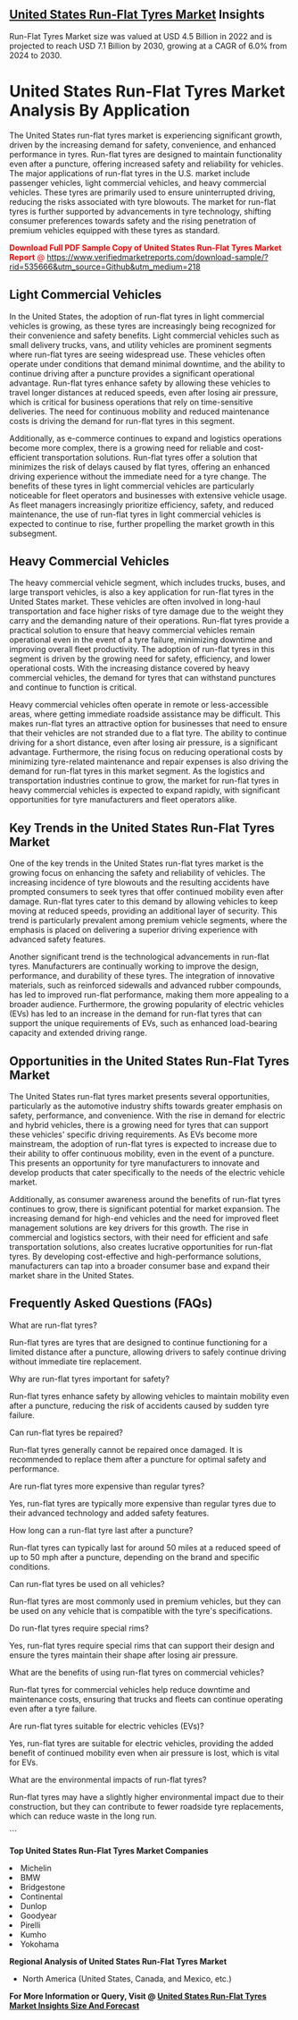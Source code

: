 <h2><a href="https://www.verifiedmarketreports.com/download-sample/?rid=535666&amp;utm_source=Github&amp;utm_medium=218" target="_blank">United States Run-Flat Tyres Market</a> Insights</h2><p>Run-Flat Tyres Market size was valued at USD 4.5 Billion in 2022 and is projected to reach USD 7.1 Billion by 2030, growing at a CAGR of 6.0% from 2024 to 2030.</p><p> <h1>United States Run-Flat Tyres Market Analysis By Application</h1> <p>The United States run-flat tyres market is experiencing significant growth, driven by the increasing demand for safety, convenience, and enhanced performance in tyres. Run-flat tyres are designed to maintain functionality even after a puncture, offering increased safety and reliability for vehicles. The major applications of run-flat tyres in the U.S. market include passenger vehicles, light commercial vehicles, and heavy commercial vehicles. These tyres are primarily used to ensure uninterrupted driving, reducing the risks associated with tyre blowouts. The market for run-flat tyres is further supported by advancements in tyre technology, shifting consumer preferences towards safety and the rising penetration of premium vehicles equipped with these tyres as standard. <p><span class=""><span style="color: #ff0000;"><strong>Download Full PDF Sample Copy of United States Run-Flat Tyres Market Report</strong> @ </span><a href="https://www.verifiedmarketreports.com/download-sample/?rid=535666&amp;utm_source=Github&amp;utm_medium=218" target="_blank">https://www.verifiedmarketreports.com/download-sample/?rid=535666&amp;utm_source=Github&amp;utm_medium=218</a></span></p> <h2>Light Commercial Vehicles</h2> <p>In the United States, the adoption of run-flat tyres in light commercial vehicles is growing, as these tyres are increasingly being recognized for their convenience and safety benefits. Light commercial vehicles such as small delivery trucks, vans, and utility vehicles are prominent segments where run-flat tyres are seeing widespread use. These vehicles often operate under conditions that demand minimal downtime, and the ability to continue driving after a puncture provides a significant operational advantage. Run-flat tyres enhance safety by allowing these vehicles to travel longer distances at reduced speeds, even after losing air pressure, which is critical for business operations that rely on time-sensitive deliveries. The need for continuous mobility and reduced maintenance costs is driving the demand for run-flat tyres in this segment. <p>Additionally, as e-commerce continues to expand and logistics operations become more complex, there is a growing need for reliable and cost-efficient transportation solutions. Run-flat tyres offer a solution that minimizes the risk of delays caused by flat tyres, offering an enhanced driving experience without the immediate need for a tyre change. The benefits of these tyres in light commercial vehicles are particularly noticeable for fleet operators and businesses with extensive vehicle usage. As fleet managers increasingly prioritize efficiency, safety, and reduced maintenance, the use of run-flat tyres in light commercial vehicles is expected to continue to rise, further propelling the market growth in this subsegment.</p> <h2>Heavy Commercial Vehicles</h2> <p>The heavy commercial vehicle segment, which includes trucks, buses, and large transport vehicles, is also a key application for run-flat tyres in the United States market. These vehicles are often involved in long-haul transportation and face higher risks of tyre damage due to the weight they carry and the demanding nature of their operations. Run-flat tyres provide a practical solution to ensure that heavy commercial vehicles remain operational even in the event of a tyre failure, minimizing downtime and improving overall fleet productivity. The adoption of run-flat tyres in this segment is driven by the growing need for safety, efficiency, and lower operational costs. With the increasing distance covered by heavy commercial vehicles, the demand for tyres that can withstand punctures and continue to function is critical. <p>Heavy commercial vehicles often operate in remote or less-accessible areas, where getting immediate roadside assistance may be difficult. This makes run-flat tyres an attractive option for businesses that need to ensure that their vehicles are not stranded due to a flat tyre. The ability to continue driving for a short distance, even after losing air pressure, is a significant advantage. Furthermore, the rising focus on reducing operational costs by minimizing tyre-related maintenance and repair expenses is also driving the demand for run-flat tyres in this market segment. As the logistics and transportation industries continue to grow, the market for run-flat tyres in heavy commercial vehicles is expected to expand rapidly, with significant opportunities for tyre manufacturers and fleet operators alike.</p> <h2>Key Trends in the United States Run-Flat Tyres Market</h2> <p>One of the key trends in the United States run-flat tyres market is the growing focus on enhancing the safety and reliability of vehicles. The increasing incidence of tyre blowouts and the resulting accidents have prompted consumers to seek tyres that offer continued mobility even after damage. Run-flat tyres cater to this demand by allowing vehicles to keep moving at reduced speeds, providing an additional layer of security. This trend is particularly prevalent among premium vehicle segments, where the emphasis is placed on delivering a superior driving experience with advanced safety features.</p> <p>Another significant trend is the technological advancements in run-flat tyres. Manufacturers are continually working to improve the design, performance, and durability of these tyres. The integration of innovative materials, such as reinforced sidewalls and advanced rubber compounds, has led to improved run-flat performance, making them more appealing to a broader audience. Furthermore, the growing popularity of electric vehicles (EVs) has led to an increase in the demand for run-flat tyres that can support the unique requirements of EVs, such as enhanced load-bearing capacity and extended driving range.</p> <h2>Opportunities in the United States Run-Flat Tyres Market</h2> <p>The United States run-flat tyres market presents several opportunities, particularly as the automotive industry shifts towards greater emphasis on safety, performance, and convenience. With the rise in demand for electric and hybrid vehicles, there is a growing need for tyres that can support these vehicles' specific driving requirements. As EVs become more mainstream, the adoption of run-flat tyres is expected to increase due to their ability to offer continuous mobility, even in the event of a puncture. This presents an opportunity for tyre manufacturers to innovate and develop products that cater specifically to the needs of the electric vehicle market.</p> <p>Additionally, as consumer awareness around the benefits of run-flat tyres continues to grow, there is significant potential for market expansion. The increasing demand for high-end vehicles and the need for improved fleet management solutions are key drivers for this growth. The rise in commercial and logistics sectors, with their need for efficient and safe transportation solutions, also creates lucrative opportunities for run-flat tyres. By developing cost-effective and high-performance solutions, manufacturers can tap into a broader consumer base and expand their market share in the United States.</p> <h2>Frequently Asked Questions (FAQs)</h2> <p>What are run-flat tyres?</p> <p>Run-flat tyres are tyres that are designed to continue functioning for a limited distance after a puncture, allowing drivers to safely continue driving without immediate tire replacement.</p> <p>Why are run-flat tyres important for safety?</p> <p>Run-flat tyres enhance safety by allowing vehicles to maintain mobility even after a puncture, reducing the risk of accidents caused by sudden tyre failure.</p> <p>Can run-flat tyres be repaired?</p> <p>Run-flat tyres generally cannot be repaired once damaged. It is recommended to replace them after a puncture for optimal safety and performance.</p> <p>Are run-flat tyres more expensive than regular tyres?</p> <p>Yes, run-flat tyres are typically more expensive than regular tyres due to their advanced technology and added safety features.</p> <p>How long can a run-flat tyre last after a puncture?</p> <p>Run-flat tyres can typically last for around 50 miles at a reduced speed of up to 50 mph after a puncture, depending on the brand and specific conditions.</p> <p>Can run-flat tyres be used on all vehicles?</p> <p>Run-flat tyres are most commonly used in premium vehicles, but they can be used on any vehicle that is compatible with the tyre's specifications.</p> <p>Do run-flat tyres require special rims?</p> <p>Yes, run-flat tyres require special rims that can support their design and ensure the tyres maintain their shape after losing air pressure.</p> <p>What are the benefits of using run-flat tyres on commercial vehicles?</p> <p>Run-flat tyres for commercial vehicles help reduce downtime and maintenance costs, ensuring that trucks and fleets can continue operating even after a tyre failure.</p> <p>Are run-flat tyres suitable for electric vehicles (EVs)?</p> <p>Yes, run-flat tyres are suitable for electric vehicles, providing the added benefit of continued mobility even when air pressure is lost, which is vital for EVs.</p> <p>What are the environmental impacts of run-flat tyres?</p> <p>Run-flat tyres may have a slightly higher environmental impact due to their construction, but they can contribute to fewer roadside tyre replacements, which can reduce waste in the long run.</p> ```</p><p><strong>Top United States Run-Flat Tyres Market Companies</strong></p><div data-test-id=""><p><li>Michelin</li><li> BMW</li><li> Bridgestone</li><li> Continental</li><li> Dunlop</li><li> Goodyear</li><li> Pirelli</li><li> Kumho</li><li> Yokohama</li></p><div><strong>Regional Analysis of&nbsp;United States Run-Flat Tyres Market</strong></div><ul><li dir="ltr"><p dir="ltr">North America&nbsp;(United States, Canada, and Mexico, etc.)</p></li></ul><p><strong>For More Information or Query, Visit @&nbsp;</strong><strong><a href="https://www.verifiedmarketreports.com/product/run-flat-tyres-market-size-and-forecast/?utm_source=Github&amp;utm_medium=218" target="_blank">United States Run-Flat Tyres Market Insights Size And Forecast</a></strong></p></div>
